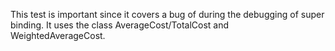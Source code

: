 This test is important since it covers a bug of during the debugging of superbinding. It uses the class AverageCost/TotalCost and WeightedAverageCost.